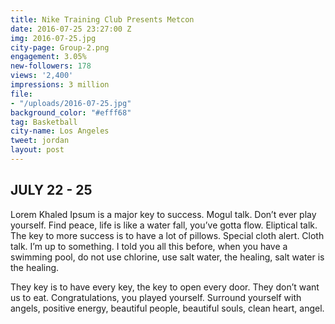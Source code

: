 ```yaml
---
title: Nike Training Club Presents Metcon
date: 2016-07-25 23:27:00 Z
img: 2016-07-25.jpg
city-page: Group-2.png
engagement: 3.05%
new-followers: 178
views: '2,400'
impressions: 3 million
file:
- "/uploads/2016-07-25.jpg"
background_color: "#efff68"
tag: Basketball
city-name: Los Angeles
tweet: jordan
layout: post
---
```


## JULY 22 - 25

Lorem Khaled Ipsum is a major key to success. Mogul talk. Don’t ever play yourself. Find peace, life is like a water fall, you’ve gotta flow. Eliptical talk. The key to more success is to have a lot of pillows. Special cloth alert. Cloth talk. I’m up to something. I told you all this before, when you have a swimming pool, do not use chlorine, use salt water, the healing, salt water is the healing.

 They key is to have every key, the key to open every door. They don’t want us to eat. Congratulations, you played yourself. Surround yourself with angels, positive energy, beautiful people, beautiful souls, clean heart, angel.